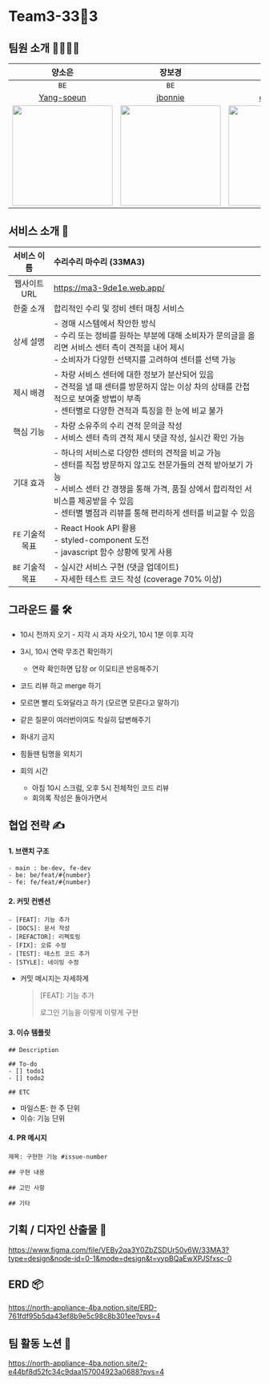 # Team3-33🦄3

## 팀원 소개 👩‍👩‍👧‍👦

|양소은|장보경|조민우|천지홍|
|:--:|:--:|:--:|:--:|
|`BE`|`BE`|`FE`|`FE`|
|[Yang-soeun](https://github.com/Yang-soeun)|[jbonnie](https://github.com/jbonnie)|[cmw9957](https://github.com/cmw9957)|[chjih](https://github.com/chjih)|
|<img src="https://github.com/softeerbootcamp-3rd/Team3-33ma3/assets/123135030/cfd8c570-c0cd-481f-82dc-6c92136fc05b" width="200" height="200"/>|<img src="https://github.com/softeerbootcamp-3rd/Team3-33ma3/assets/123135030/ffb2913c-e4eb-4079-9cbf-8d6222832710" width="200" height="200"/>|<img src="https://github.com/softeerbootcamp-3rd/Team3-33ma3/assets/123135030/75357541-5f4a-429e-8265-f2d20b7ba4df" width="200" height="200"/>|<img src="https://github.com/softeerbootcamp-3rd/Team3-33ma3/assets/123135030/4dcb87ca-76f1-4f42-a062-6ff0046b1302" width="200" height="200"/>|

## 서비스 소개 🔮

|   서비스 이름    | 수리수리 마수리 (33MA3)                                                                                                                                             |
|:-----------:|:-------------------------------------------------------------------------------------------------------------------------------------------------------------|
|웹사이트 URL|https://ma3-9de1e.web.app/|
|    한줄 소개    | 합리적인 수리 및 정비 센터 매칭 서비스                                                                                                                                       |
|    상세 설명    | - 경매 시스템에서 착안한 방식<br>- 수리 또는 정비를 원하는 부분에 대해 소비자가 문의글을 올리면 서비스 센터 측이 견적을 내어 제시<br>- 소비자가 다양한 선택지를 고려하여 센터를 선택 가능                                              |
|    제시 배경    | - 차량 서비스 센터에 대한 정보가 분산되어 있음<br>- 견적을 낼 때 센터를 방문하지 않는 이상 차의 상태를 간접적으로 보여줄 방법이 부족<br>- 센터별로 다양한 견적과 특징을 한 눈에 비교 불가                                             |
|    핵심 기능    | - 차량 소유주의 수리 견적 문의글 작성<br>- 서비스 센터 측의 견적 제시 댓글 작성, 실시간 확인 가능<br>                                                                                             |
|    기대 효과    | - 하나의 서비스로 다양한 센터의 견적을 비교 가능<br>- 센터를 직접 방문하지 않고도 전문가들의 견적 받아보기 가능<br>- 서비스 센터 간 경쟁을 통해 가격, 품질 상에서 합리적인 서비스를 제공받을 수 있음<br>- 센터별 별점과 리뷰를 통해 편리하게 센터를 비교할 수 있음 |
| `FE` 기술적 목표 | - React Hook API 활용<br>- styled-component 도전<br>- javascript 함수 상황에 맞게 사용                                                 |
|`BE` 기술적 목표 | - 실시간 서비스 구현 (댓글 업데이트)<br>- 자세한 테스트 코드 작성 (coverage 70% 이상)                                                                                                  |



## 그라운드 룰 🛠

- 10시 전까지 오기 - 지각 시 과자 사오기, 10시 1분 이후 지각
- 3시, 10시 연락 무조건 확인하기
    - 연락 확인하면 답장 or 이모티콘 반응해주기
- 코드 리뷰 하고 merge 하기
- 모르면 빨리 도와달라고 하기 (모르면 모른다고 말하기)
- 같은 질문이 여러번이여도 착실히 답변해주기
- 화내기 금지
- 힘들땐 팀명을 외치기

- 회의 시간
  - 아침 10시 스크럼, 오후 5시 전체적인 코드 리뷰
  - 회의록 작성은 돌아가면서

## 협업 전략 ✍️

#### 1. 브랜치 구조
```
- main : be-dev, fe-dev
- be: be/feat/#{number}
- fe: fe/feat/#{number}
```

 #### 2. 커밋 컨벤션
```
- [FEAT]: 기능 추가
- [DOCS]: 문서 작성
- [REFACTOR]: 리펙토링
- [FIX]: 오류 수정
- [TEST]: 테스트 코드 추가
- [STYLE]: 네이밍 수정
```
- 커밋 메시지는 자세하게
    > [FEAT]: 기능 추가<br>
    >
    >로그인 기능을 이렇게 이렇게 구현

#### 3. 이슈 템플릿
```
## Description

## To-do
- [] todo1
- [] todo2

## ETC

```
- 마일스톤: 한 주 단위
- 이슈: 기능 단위

#### 4. PR 메시지
```
제목: 구현한 기능 #issue-number

## 구현 내용

## 고민 사항

## 기타
```

## 기획 / 디자인 산출물 🌸
https://www.figma.com/file/VEBy2qa3Y0ZbZSDUr50v6W/33MA3?type=design&node-id=0-1&mode=design&t=vypBQaEwXPJSfxsc-0

## ERD 📦
https://north-appliance-4ba.notion.site/ERD-761fdf95b5da43ef8b9e5c98c8b301ee?pvs=4

## 팀 활동 노션 📒
https://north-appliance-4ba.notion.site/2-e44bf8d52fc34c9daa157004923a0688?pvs=4
